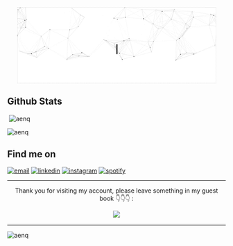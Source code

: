 <div align="center">
<img src="https://github.com/aenq/aenq/blob/main/aenq.gif" alt="Welcome" align="center">
</div>

## Github Stats
<p>&nbsp;<img align="center" src="https://github-readme-stats.vercel.app/api?username=aenq&show_icons=true&locale=en" alt="aenq" /></p>

<p><img src="https://github-readme-stats.vercel.app/api/top-langs?username=aenq&show_icons=true&locale=en&layout=compact" alt="aenq" /></p>


## Find me on
<p>
  <a href="mailto:rachelmartam@gmail.com"><img src="https://img.icons8.com/color/96/000000/gmail.png" alt="email"/></a>
  <a href="https://www.linkedin.com/in/rachelmartam"><img src="https://img.icons8.com/color/96/000000/linkedin.png" alt="linkedin"/></a>
  <a href="https://www.instagram.com/rachelmartam"><img src="https://img.icons8.com/color/96/000000/instagram-new.png" alt="instagram"/></a>
  <a href="https://open.spotify.com/user/nufwbt70xpxz6e3xrp9dwixdw"><img src="https://img.icons8.com/color/96/000000/spotify--v1.png" alt="spotify"/></a>


<hr>
<div align="center">
<p>Thank you for visiting my account, please leave something in my guest book 👇👇👇 :</p>
<a href="https://github.com/aenq/aenq/issues/3#issuecomment-new"><img src="https://img.icons8.com/external-xnimrodx-lineal-color-xnimrodx/256/undefined/external-diary-stay-at-home-xnimrodx-lineal-color-xnimrodx.png"></a>
</div>
<hr>


<p align="left"> <img src="https://komarev.com/ghpvc/?username=aenq&label=Profile%20views&color=0e75b6&style=flat" alt="aenq" /> </p>



